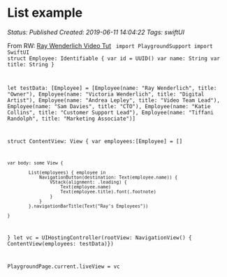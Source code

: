 # List example

_Status: Published_
_Created: 2019-06-11 14:04:22_
_Tags: swiftUI_

From RW:
[Ray Wenderlich Video Tut](https://www.raywenderlich.com/3779270-swift-ui-declarative-ui)
<code>
import PlaygroundSupport
import SwiftUI
struct Employee: Identifiable {
    var id = UUID()
    var name: String
    var title: String
}

let testData: [Employee] = [Employee(name: "Ray Wenderlich", title: "Owner"),
                            Employee(name: "Victoria Wenderlich", title: "Digital Artist"),
                            Employee(name: "Andrea Lepley", title: "Video Team Lead"),
                            Employee(name: "Sam Davies", title: "CTO"),
                            Employee(name: "Katie Collins", title: "Customer Support Lead"),
                            Employee(name: "Tiffani Randolph", title: "Marketing Associate")]

struct ContentView: View {
    var employees:[Employee] = []
    
    var body: some View {
        
            List(employees) { employee in
                NavigationButton(destination: Text(employee.name)) {
                    VStack(alignment: .leading) {
                        Text(employee.name)
                        Text(employee.title).font(.footnote)
                    }
                }
            }.navigationBarTitle(Text("Ray's Employees"))
        
    }
}
let vc = UIHostingController(rootView: NavigationView() { ContentView(employees: testData)})

PlaygroundPage.current.liveView = vc

</code>